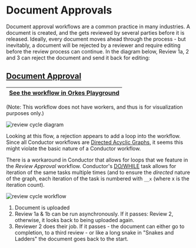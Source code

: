# Document Approvals

Document approval workflows are a common practice in many industries.  A document is created, and the gets reviewed by several parties before it is released. Ideally, every document moves ahead through the process - but inevitably, a document will be rejected by a reviewer and require editing before the review process can continue. In the diagram below, Review 1a, 2 and 3 can reject the document and send it back for editing:

## [Document Approval](https://github.com/conductor-sdk/conductor-examples/blob/main/document_approvals/review_approval.json) 


|[See the workflow in Orkes Playground](https://play.orkes.io/workflowDef/document_approval_test)|
|---|

(Note: This workflow does not have workers, and thus is for visualization purposes only.)


![review cycle diagram](https://raw.githubusercontent.com/conductor-sdk/conductor-examples/main/document_approvals/images/review_cycle.png)

Looking at this flow, a rejection appears to add a loop into the workflow.  Since all Conductor workflows are [Directed Acyclic Graphs](https://orkes.io/content/docs/reference-docs/directed-acyclic-graph), it seems this might violate the basic nature of a Conductor workflow.  

There is a workaround in Conductor that allows for loops that we feature in the _Review Approval_ workflow. Conductor's [DO/WHILE](https://orkes.io/content/docs/reference-docs/do-while-task) task allows for iteration of the same tasks multiple times (and to ensure the _directed_ nature of the graph, each iteration of the task is numbered with `__x` (where x is the iteration count).  

![review cycle workflow](https://raw.githubusercontent.com/conductor-sdk/conductor-examples/main/document_approvals/images/approval_workflow.png)

1. Document is uploaded
2. Review 1a & 1b can be run asynchronously. If it passes: Review 2, otherwise, it looks back to being uploaded again.
3. Reviewer 2 does their job.  If it passes - the document can either go to completion, to a third review - or like a long snake in "Snakes and Ladders" the document goes back to the start.



